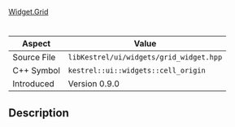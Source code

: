 [Widget.Grid](index.md)
# 
| Aspect | Value |
| --- | --- |
| Source File | `libKestrel/ui/widgets/grid_widget.hpp` |
| C++ Symbol | `kestrel::ui::widgets::cell_origin` |
| Introduced | Version 0.9.0 |
## Description
